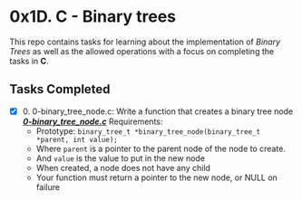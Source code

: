  # 0x1D. C - Binary trees
 
 This repo contains tasks for learning about the implementation of *Binary Trees* as well as the allowed operations with a focus on completing the tasks in __C__.

## Tasks Completed

+ [x] 0\. 0-binary_tree_node.c: Write a function that creates a binary tree node <br/>_**[0-binary_tree_node.c](0-binary_tree_node.c)**_ Requirements:
  + Prototype: `binary_tree_t *binary_tree_node(binary_tree_t *parent, int value);`
  + Where `parent` is a pointer to the parent node of the node to create.
  + And `value` is the value to put in the new node
  + When created, a node does not have any child
  + Your function must return a pointer to the new node, or NULL on failure
